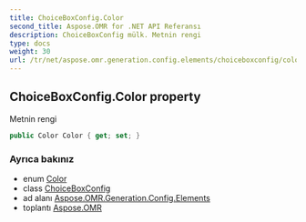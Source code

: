 ```yaml
---
title: ChoiceBoxConfig.Color
second_title: Aspose.OMR for .NET API Referansı
description: ChoiceBoxConfig mülk. Metnin rengi
type: docs
weight: 30
url: /tr/net/aspose.omr.generation.config.elements/choiceboxconfig/color/
---
```

## ChoiceBoxConfig.Color property

Metnin rengi

```csharp
public Color Color { get; set; }
```

### Ayrıca bakınız

* enum [Color](../../../aspose.omr.generation/color/)
* class [ChoiceBoxConfig](../)
* ad alanı [Aspose.OMR.Generation.Config.Elements](../../choiceboxconfig/)
* toplantı [Aspose.OMR](../../../)


